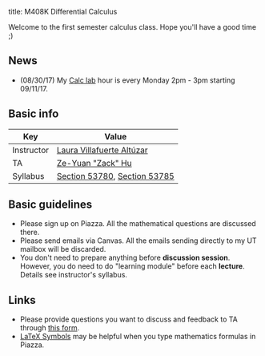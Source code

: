 title: M408K Differential Calculus

Welcome to the first semester calculus class. Hope you'll have a good time ;)

## News

- (08/30/17) My [Calc lab](https://www.ma.utexas.edu/academics/undergraduate/calculus-lab/) hour is every Monday 2pm - 3pm starting 09/11/17.

## Basic info

|  Key  | Value                                                                                      |
|------------|-------------------------------------------------------------------------------------------|
| Instructor | [Laura Villafuerte Altúzar](https://sites.google.com/site/lauravillafuertealtuzar030680/) |
| TA         | [Ze-Yuan "Zack" Hu](http://zhu45.org)                                                     |
| Syllabus   | [Section 53780](https://www.ma.utexas.edu/users/pmorales/syllabus/syllabus.php?unique=53780), [Section 53785](https://www.ma.utexas.edu/users/pmorales/syllabus/syllabus.php?unique=53785)|

## Basic guidelines

- Please sign up on Piazza. All the mathematical questions are discussed there.
- Please send emails via Canvas. All the emails sending directly to my UT mailbox will be discarded. 
- You don't need to prepare anything before **discussion session**. However, you do need to do "learning module" before each **lecture**. Details see instructor's syllabus.

## Links

- Please provide questions you want to discuss and feedback to TA through [this form](https://goo.gl/forms/i5HtFwrY1V9gRydH2).
- [LaTeX Symbols](https://artofproblemsolving.com/wiki/index.php/LaTeX:Symbols) may be helpful when you type mathematics formulas in Piazza.